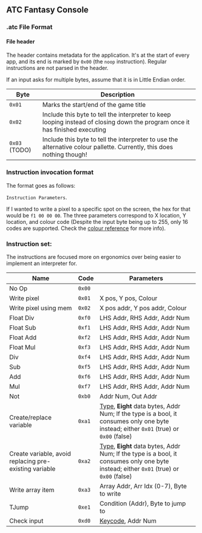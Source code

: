 ## ATC Fantasy Console

### .atc File Format

#### File header

The header contains metadata for the application. It's at the start of every app, and its end is marked by `0x00` (the `noop` instruction). Regular instructions are not parsed in the header.

If an input asks for multiple bytes, assume that it is in Little Endian order.

| Byte | Description |
|--    | --                                           |
|`0x01`| Marks the start/end of the game title        |
|`0x02`| Include this byte to tell the interpreter to keep looping instead of closing down the program once it has finished executing |
| `0x03` (TODO) | Include this byte to tell the interpreter to use the alternative colour pallette. Currently, this does nothing though! |

### Instruction invocation format

The format goes as follows:

`Instruction Parameters`.

If I wanted to write a pixel to a specific spot on the screen, the hex for that would be `f1 00 00 00`. The three parameters correspond to X location, Y location, and colour code (Despite the input byte being up to 255, only 16 codes are supported. Check the [colour reference](colour_code.md) for more info).

### Instruction set:

The instructions are focused more on ergonomics over being easier to implement an interpreter for.

| Name | Code | Parameters
| -- | -- | -- |
| No Op | `0x00` | |
| Write pixel | `0x01` | X pos, Y pos, Colour |
| Write pixel using mem | `0x02` | X pos addr, Y pos addr, Colour |
| Float Div | `0xf0` | LHS Addr, RHS Addr, Addr Num |
| Float Sub | `0xf1` | LHS Addr, RHS Addr, Addr Num |
| Float Add | `0xf2` | LHS Addr, RHS Addr, Addr Num |
| Float Mul | `0xf3` | LHS Addr, RHS Addr, Addr Num |
| Div | `0xf4` | LHS Addr, RHS Addr, Addr Num |
| Sub | `0xf5` | LHS Addr, RHS Addr, Addr Num |
| Add | `0xf6` | LHS Addr, RHS Addr, Addr Num |
| Mul | `0xf7` | LHS Addr, RHS Addr, Addr Num |
| Not | `0xb0` | Addr Num, Out Addr |
| Create/replace variable | `0xa1` | [Type](type_code.md), **Eight** data bytes, Addr Num; If the type is a bool, it consumes only one byte instead; either `0x01` (true) or `0x00` (false) |
| Create variable, avoid replacing pre-existing variable | `0xa2` | [Type](type_code.md), **Eight** data bytes, Addr Num; If the type is a bool, it consumes only one byte instead; either `0x01` (true) or `0x00` (false) |
| Write array item | `0xa3` | Array Addr, Arr Idx (0-7), Byte to write |
| TJump | `0xe1` | Condition (Addr), Byte to jump to |
| Check input | `0xd0` | [Keycode](key_code.md), Addr Num |